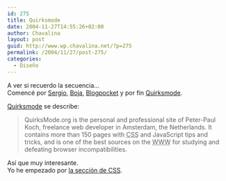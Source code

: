 ```yaml
---
id: 275
title: Quirksmode
date: 2004-11-27T14:55:26+02:00
author: Chavalina
layout: post
guid: http://www.wp.chavalina.net/?p=275
permalink: /2004/11/27/post-275/
categories:
  - Diseño
---
```

A ver si recuerdo la secuencia…  
Comencé por <a href="http://wp.xergio.net/conociendo-gente-i.html" target="_blank">Sergio</a>, <a href="http://www.tudi0s.net/lamateporunyogur/archivos/2004/11/23/formularios_sin_tablas/" target="_blank">Boja</a>, <a href="http://www.blogpocket.com/scripts/view.php?arch=posts0411&#038;articulo=verpermalink&#038;id=200411222" target="_blank">Blogpocket</a> y por fin <a href="http://www.quirksmode.org/css/forms.html" target="_blank">Quirksmode</a>.

<a href="http://www.quirksmode.org/" target="_blank">Quirksmode</a> se describe:

> QuirksMode.org is the personal and professional site of Peter-Paul Koch, freelance web developer in Amsterdam, the Netherlands. It contains more than 150 pages with <acronym title="Cascade Style Sheets">CSS</acronym> and JavaScript tips and tricks, and is one of the best sources on the <acronym title="World Wide Web">WWW</acronym> for studying and defeating browser incompatibilities. 

As&iacute; que muy interesante.  
Yo he empezado por <a href="http://www.quirksmode.org/css/contents.html" target="_blank">la secci&oacute;n de CSS</a>.